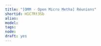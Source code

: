 ```yaml
---
title: "[OMM - Open Micro Metha] Réunions"
shortid: H1C7Rt3Sb
alias: 
model: 
tags: 
node: 
draft: yes
--- 
```

 
